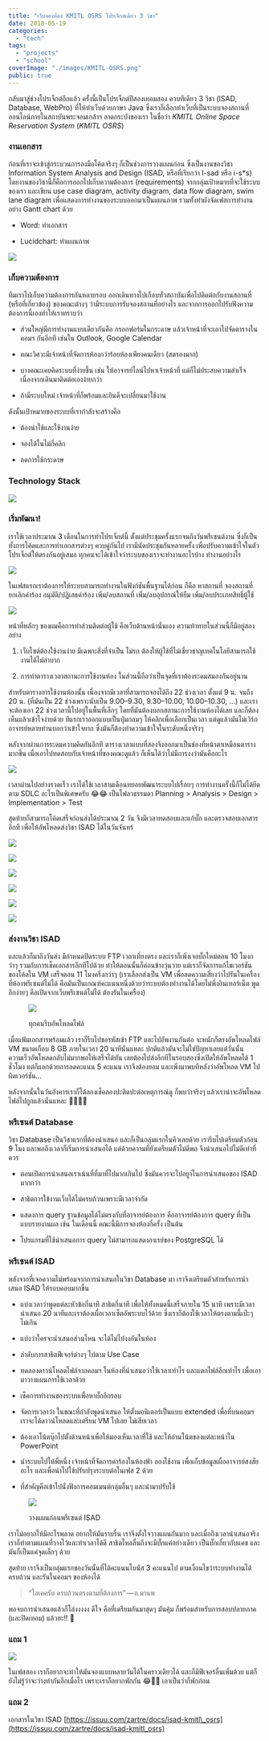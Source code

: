 ```yaml
---
title: "เว็บจองห้อง KMITL OSRS โปรเจ็กต์เดียว 3 วิชา"
date: 2018-05-19
categories:
  - "tech"
tags:
  - "projects"
  - "school"
coverImage: "./images/KMITL-OSRS.png"
public: true
---
```


กลับมาสู่ช่วงโปรเจ็กต์อีกแล้ว ครั้งนี้เป็นโปรเจ็กต์ปีสองเทอมสอง ควบทีเดียว 3 วิชา (ISAD, Database, WebPro) ที่ให้ทำเว็บด้วยภาษา Java ซึ่งเราก็เลือกทำเว็บที่เป็นระบบจองสถานที่ออนไลน์ภายในสถาบันพระจอมเกล้าฯ ลาดกระบังของเรา ในชื่อว่า _KMITL Online Space Reservation System_ (_KMITL OSRS_)

<!--more-->

### งานเอกสาร

ก่อนที่เราจะเข้าสู่กระบวนการลงมือโค้ดจริงๆ ก็เป็นช่วงการวางแผนก่อน ซึ่งเป็นงานของวิชา Information System Analysis and Design (ISAD, หรือที่เรียกว่า I-sad หรือ i-s\*s) โดยงานของวิชานี้ก็คือการออกไปเก็บความต้องการ (requirements) จากกลุ่มเป้าหมายที่จะใช้ระบบของเรา และเขียน use case diagram, activity diagram, data flow diagram, swim lane diagram เพื่อแสดงการทำงานของระบบออกมาเป็นแผนภาพ รวมทั้งทำผังจัดเฟสการทำงานอย่าง Gantt chart ด้วย

- Word: ทำเอกสาร

- Lucidchart: ทำแผนภาพ

![](./images/1_QTm-6fgKcV_qRl-N8UQ1Ew.webp)

### เก็บความต้องการ

ทีมเราไปเก็บความต้องการกันหลายรอบ ออกเดินทางไปเกือบทั่วสถาบันเพื่อไปติดต่อกับงานสถานที่ (หรือที่เกี่ยวข้อง) ของคณะต่างๆ ว่ามีระบบการรับจองสถานที่อย่างไร และจากการออกไปรับฟังความต้องการนี้เองทำให้เราทราบว่า

- ส่วนใหญ่มีการทำงานแบบเดียวกันคือ กรอกฟอร์มในกระดาษ แล้วเจ้าหน้าที่จะเอาไปจัดตารางในคอมฯ กันอีกที เช่นใน Outlook, Google Calendar

- คณะวิศวะมีเจ้าหน้าที่จัดการห้องกว่าร้อยห้องเพียงคนเดียว (สตรองมาก)

- บางคณะเคยคิดระบบที่ง่ายขึ้น เช่น ให้อาจารย์ไลน์ไปหาเจ้าหน้าที่ แต่ก็ไม่ประสบความสำเร็จเนื่องจากเดินมาติดต่อเองง่ายกว่า

- ถ้ามีระบบใหม่ เจ้าหน้าที่ก็พร้อมและยินดีจะเปลี่ยนมาใช้งาน

ดังนั้นเป้าหมายของระบบที่เรากำลังจะสร้างคือ

- ต้องน่าใช้และใช้งานง่าย

- จองได้ในไม่กี่คลิก

- ลดการใช้กระดาษ

### Technology Stack

![](./images/1_pOKTezqX6YuK_GSJMNfCvQ.webp)

### เริ่มพัฒนา!

เราใช้เวลาประมาณ 3 เดือนในการทำโปรเจ็กต์นี้ ตั้งแต่ประชุมครั้งแรกจนถึงวันพรีเซนต์งาน ซึ่งก็เป็นทั้งการโค้ดและการทำเอกสารต่างๆ ควบคู่กันไป เรามีนัดประชุมกันหลายครั้ง เพื่อปรับความเข้าใจในตัวโปรเจ็กต์ให้ตรงกันอยู่เสมอ ทุกคนจะได้เข้าใจว่าระบบของเราจะทำงานอะไรบ้าง ทำงานอย่างไร

![](./images/IMG_20180422_180726.webp)

ในเฟสแรกเราต้องการให้ระบบสามารถทำงานในฟังก์ชันพื้นฐานได้ก่อน ก็คือ หาสถานที่ จองสถานที่ ยกเลิกคำร้อง อนุมัติ/ปฏิเสธคำร้อง เพิ่ม/ลบสถานที่ เพิ่ม/ลบอุปกรณ์ให้ยืม เพิ่ม/ลบประเภทสิทธิ์ผู้ใช้

![](./images/1_vrerbwzrGgLR2Hib1Z2N3A.webp)

หน้าที่หลักๆ ของผมคือการทำส่วนติดต่อผู้ใช้ คือเว็บด้านหน้านั่นเอง ความท้าทายในส่วนนี้ก็มีอยู่สองอย่าง

1. เว็บไซต์ต้องใช้งานง่าย มีเฉพาะสิ่งที่จำเป็น ไม่รก ต้องให้ผู้ใช้ที่ไม่เชี่ยวชาญเทคโนโลยีสามารถใช้งานได้ไม่ลำบาก

2. การทำตารางเวลาสถานะการใช้งานห้อง ในส่วนนี้ถือว่าเป็นจุดที่เราต้องระดมสมองกันอยู่นาน

สำหรับตารางการใช้งานห้องนั้น เนื่องจากมีเวลาที่สามารถจองได้ถึง 22 ช่วงเวลา ตั้งแต่ 9 น. จนถึง 20 น. (ที่มันเป็น 22 ช่วงเพราะนับเป็น 9.00–9.30, 9.30–10.00, 10.00–10.30, …) และเราจะต้องเอา 22 ช่วงเวลานี้ไปอยู่ในพื้นที่เล็กๆ โดยที่มันต้องบอกสถานะการใช้งานห้องได้เลย และก็ต้องเห็นแล้วเข้าใจง่ายด้วย ทีแรกเราออกแบบเป็นปุ่มกลมๆ ให้คลิกเพื่อเลือกเป็นเวลา แต่ดูแล้วมันไม่เวิร์ก อาจารย์หลายท่านบอกว่าเข้าใจยาก ซึ่งมันก็ต้องทำความเข้าใจในระดับหนึ่งจริงๆ

หลังจากผ่านการระดมความคิดกันอีกที ตารางเวลาแบบที่สองจึงออกมาเป็นช่องที่หน้าตาเหมือนตารางมากขึ้น เมื่อเอาไปทดสอบกับเจ้าหน้าที่ของคณะดูแล้ว ก็เห็นได้ว่าไม่มีการงงว่ามันคืออะไร

![](./images/1_h-eo5qx2rLkRIpCbhC_ciw.gif)

เวลาผ่านไปอย่างรวดเร็ว เราได้ใช้เวลาสามเดือนทยอยพัฒนาระบบไปเรื่อยๆ การทำงานครั้งนี้ก็ไม่ได้ยึดตาม SDLC อะไรเป็นพิเศษครับ 😂😂 เป็นโฟลวธรรมดา Planning > Analysis > Design > Implementation > Test

สุดท้ายก็สามารถโค้ดเสร็จก่อนส่งได้ประมาณ 2 วัน จึงมีเวลาทดสอบและแก้บั๊ก และตรวจสอบเอกสารอีกที เพื่อให้อัพโหลดส่งวิชา ISAD ได้ในวันจันทร์

![](./images/1_Nd5ubmQETxfBJ13Z2XRl4g.webp)

![](./images/1_dKl4reY_9itRS4uUNxp0cQ.webp)

![](./images/1_1VEzT8vKiH7MbedWo_fh-g.webp)

![](./images/1_n0pYE-hP4rlfsSzlR79rWw.webp)

![](./images/1_lzr3THuZYPrgWGC-UZrG-g.webp)

![](./images/1_8I57a9DWyOW9X0HvTq5Vqg.webp)

### ส่งงานวิชา ISAD

และแล้วก็มาถึงวันส่ง มีกำหนดปิดระบบ FTP เวลาเที่ยงตรง และเราก็เพิ่งเจอบั๊กใหม่ตอน 10 โมงกว่าๆ รวมกับการเช็คเอกสารอีกทีไปด้วย ทำให้ตอนนั้นก็ค่อนข้างวุ่นวาย แต่เราก็จัดการแก้ไขเวอร์ชันของโค้ดใน VM เสร็จตอน 11 โมงครึ่งกว่าๆ (เราเลือกส่งเป็น VM เพื่อลดความเสี่ยงว่าไปรันในเครื่องที่ห้องพรีเซนต์ไม่ได้ คือมันเป็นเกณฑ์คะแนนหนึ่งด้วยว่าระบบต้องทำงานได้โดยไม่พึ่งอินเทอร์เน็ต พูดอีกง่ายๆ คือเปิดจากเว็บพรีเซนต์ไม่ได้ ต้องรันในเครื่อง)

<figure>

![](./images/IMG_20180430_115745.webp)
<figcaption>
ทุกคนรีบอัพโหลดไฟล์
</figcaption>
</figure>

เมื่อแฟ้มเอกสารพร้อมแล้ว เราก็รีบไปขอรหัสเข้า FTP และไปอัพงานกันต่อ จะหนักก็ตรงอัพโหลดไฟล์ VM ขนาดเกือบ 8 GB ภายในเวลา 20 นาทีนั่นแหละ ปกติแล้วมันจะไม่ใช่ปัญหาเลยแต่วันนั้นความเร็วอัพโหลดกลับไม่มากพอให้เสร็จได้ทัน เลยต้องไปส่งอีกทีในรอบสองซึ่งเปิดให้อัพโหลดได้ 1 ชั่วโมง แต่ก็แลกด้วยการลดคะแนน 5 คะแนน เราจึงต้องยอม และเพิ่งมาพบทีหลังว่าอัพโหลด VM ไปผิดเวอร์ชัน…

หลังจากนั้นในวันอังคารเราก็ได้ลองเช็คลองปะติดปะต่อเหตุการณ์ดู ก็พบว่าจริงๆ แล้วเราน่าจะอัพโหลดไฟล์ไปถูกแล้วนั่นแหละ 🤦‍♂️🤦‍♂️

### พรีเซนต์ Database

วิชา Database เป็นวิชาแรกที่ต้องนำเสนอ และก็เป็นกลุ่มแรกในคิวเลยด้วย เรารีบไปเตรียมตัวก่อน 9 โมง และพอถึงเวลาก็เริ่มการนำเสนอได้ แต่ด้วยความที่ยังเตรียมตัวไม่ดีพอ จึงนำเสนอไปไม่ดีเท่าที่ควร

- ตอนเปิดการนำเสนอเราเน้นที่ที่มาที่ไปมากเกินไป ซึ่งมันควรจะไปอยูา่ในการนำเสนอของ ISAD มากกว่า

- สาธิตการใข้งานเว็บได้ไม่ครบถ้วนเพราะมีเวลาจำกัด

- แสดงการ query ฐานข้อมูลได้ไม่ตรงกับที่อาจารย์ต้องการ คืออาจารย์ต้องการ query ที่เป็นแบบรายงานผล เช่น ในเดือนนี้ คณะนี้มีการจองห้องกี่ครั้ง เป็นต้น

- โปรแกรมที่ใช้นำเสนอการ query ไม่สามารถแสดงอาเรย์ของ PostgreSQL ได้

### พรีเซนต์ ISAD

หลังจากที่เจอความไม่พร้อมจากการนำเสนอในวิชา Database มา เราจึงเตรียมตัวสำหรับการนำเสนอ ISAD ให้รอบคอบมากขึ้น

- แบ่งเวลาว่าพูดแต่ละหัวข้อกี่นาที สาธิตกี่นาที เพื่อให้ทั้งหมดนี้เสร็จภายใน 15 นาที เพราะมีเวลานำเสนอ 20 นาทีและเราต้องเผื่อเวลาเซ็ตอัพระบบไว้ด้วย ซึ่งเราก็ต้องใช้เวลาให้ตรงตามนี้เป๊ะๆ ไม่เกิน

- แบ่งว่าใครจะนำเสนอส่วนไหน จะได้ไม่ไปงงกันในห้อง

- ลำดับการสาธิตฟีเจอร์ต่างๆ ไปตาม Use Case

- ทดลองดาวน์โหลดไฟล์จากคอมฯ ในห้องที่นำเสนอว่าใช้เวลาเท่าไร และแตกไฟล์อีกเท่าไร เพื่อเอามาวางแผนการใช้เวลาด้วย

- เช็คการทำงานของระบบเพื่อหาบั๊กอีกรอบ

- จัดการเวลาว่า ในขณะที่กำลังพูดนำเสนอ ให้ตั้งมอนิเตอร์เป็นแบบ extended เพื่อที่บนคอมฯ เราจะได้ดาวน์โหลดและเตรียม VM ไปเลย ไม่เสียเวลา

- ต้องเอาโน้ตบุ๊กไปตั้งด้านหน้าเพื่อให้มองเห็นเวลาที่ใช้ และให้อ่านโน้ตของแต่ละหน้าใน PowerPoint

- นำระบบไปให้พี่หนึ่ง เจ้าหน้าที่จัดการคำร้องในห้องฟ้า ลองใช้งาน เพื่อเก็บข้อมูลเผื่ออาจารย์สงสัยอะไร และเพื่อนำไปใช้ปรับปรุงระบบต่อในเฟส 2 ด้วย

- ที่สำคัญคือเข้าไปนั่งฟังการคอมเมนต์กลุ่มอื่นๆ และนำมาปรับใช้

<figure>

![](./images/IMG_20180501_150906.webp)
<figcaption>
วางแผนก่อนพรีเซนต์ ISAD
</figcaption>
</figure>

เราไม่อยากให้มีอะไรพลาด อยากให้มันราบรื่น เราจึงตั้งใจวางแผนกันมาก และเมื่อถึงเวลานำเสนอจริง เราก็ทำตามแผนที่วางไว้และทำเวลาได้ดี สาธิตไหลลื่นถึงจะมีบั๊กแค่อย่างเดียว เป็นบั๊กเกี่ยวกับแคช และมันก็เป็นแค่จุดเล็กๆ ด้วย

สุดท้าย เราจึงเป็นกลุ่มแรกของวันนั้นที่ได้คะแนนโบนัส 3 คะแนนไป ตามเงื่อนไขว่าระบบทำงานได้ครบถ้วน และรันในคอมฯ ของห้องได้

> “โอเคครับ ครบถ้วนตรงตามที่ต้องการ” — อ.มานพ

พอจบการนำเสนอแล้วก็โล่งงงงง ดีใจ คือที่เตรียมกันมาสุดๆ มันคุ้ม ก็พร้อมสำหรับการสอบปลายภาค (และปิดเทอม) แล้วฮะ!! 🤟

### แถม 1

![](./images/1_-bWiUd5xEIIJoCBmIZhzrA.webp)

ในเฟสสอง เราก็อยากจะทำให้มันจองแบบหลายวันได้ในคราวเดียวได้ และก็มีฟีเจอร์อื่นเพิ่มด้วย แต่ก็ยังไม่รู้ว่าจะว่างทำกันอีกเมื่อไร เพราะเราก็อยากพักกัน 😂🤦‍♂️ เอาเป็นว่าก็พักก่อน

### แถม 2

เอกสารในวิชา ISAD [https://issuu.com/zartre/docs/isad-kmitl\_osrs](https://issuu.com/zartre/docs/isad-kmitl_osrs)

